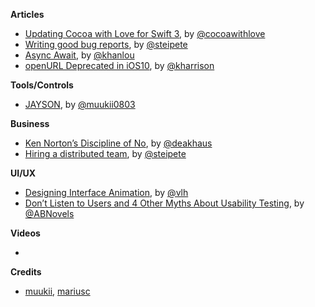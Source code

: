 
**Articles**

* [Updating Cocoa with Love for Swift 3](http://www.cocoawithlove.com/blog/2016/09/14/updating-cocoawithlove.html), by [@cocoawithlove](https://twitter.com/cocoawithlove)
* [Writing good bug reports](https://pspdfkit.com/blog/2016/writing-good-bug-reports/), by [@steipete](https://twitter.com/steipete)
* [Async Await](http://khanlou.com/2016/09/async-await/), by [@khanlou](http://www.twitter.com/khanlou)
* [openURL Deprecated in iOS10](http://useyourloaf.com/blog/openurl-deprecated-in-ios10/), by [@kharrison](https://twitter.com/kharrison)


**Tools/Controls**

* [JAYSON](https://github.com/muukii/JAYSON), by [@muukii0803](https://twitter.com/muukii0803)

**Business**

* [Ken Norton’s Discipline of No](https://blog.mixpanel.com/2016/09/20/learning-to-say-no-with-ken-norton/), by [@deakhaus](https://twitter.com/deakhaus)
* [Hiring a distributed team](https://pspdfkit.com/blog/2016/hiring-a-distributed-team/), by [@steipete](https://twitter.com/steipete)

**UI/UX**

* [Designing Interface Animation](http://alistapart.com/article/designing-interface-animation), by [@vlh](https://twitter.com/vlh)
* [Don’t Listen to Users and 4 Other Myths About Usability Testing](https://icons8.com/articles/dont-listen-to-users-and-4-other-myths-about-usability-testing/), by [@ABNovels](https://twitter.com/ABNovels)

**Videos**

* 

**Credits**

* [muukii](https://github.com/muukii), [mariusc](https://github.com/mariusc)
